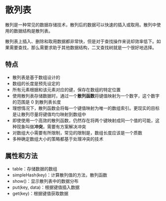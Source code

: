# 散列表

散列是一种常见的数据存储技术，散列后的数据可以快速的插入或取用。散列中使用的数据结构是散列表。

散列表上插入、删除和取用数据都非常快，但是对于查找操作来说却效率低下。如果需要查找，那么需要求助于其他数据结构，二叉查找树就是一个很好地选择。

## 特点

* 散列表是基于数组设计的
* 数组的长度是预先设定的
* 所有元素根据和该元素对应的键，保存在数组的特定位置
* 使用散列表存储数据时，通过一个**散列函数**将键值映射为一个数字，这个数字的范围是 0 到散列表长度
* 理想情况下，散列函数会将每一个键值映射为唯一的数组索引。更现实的目标是让散列尽量将键值均匀映射到数组中
* 即使使用一个高效的散列函数，仍然存在将两个键映射成同一个值的可能，这种现象叫做**冲突**，需要有方案解决冲突
* 对数组大小需要有所限制，常见的限制是，数组长度应该是一个质数
* 多种确定数组大小的策略都基于处理冲突的技术

## 属性和方法

* table：存储数据的数组
* simpleHash\(key\)：计算散列值的方法，散列函数
* show\(\)：显示散列表中的数据分布
* put\(key, data\)：根据键值插入数据
* get\(key\)：根据键值获取数据


